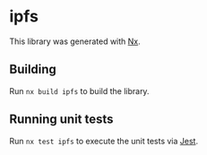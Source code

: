 # ipfs

This library was generated with [Nx](https://nx.dev).

## Building

Run `nx build ipfs` to build the library.

## Running unit tests

Run `nx test ipfs` to execute the unit tests via [Jest](https://jestjs.io).
